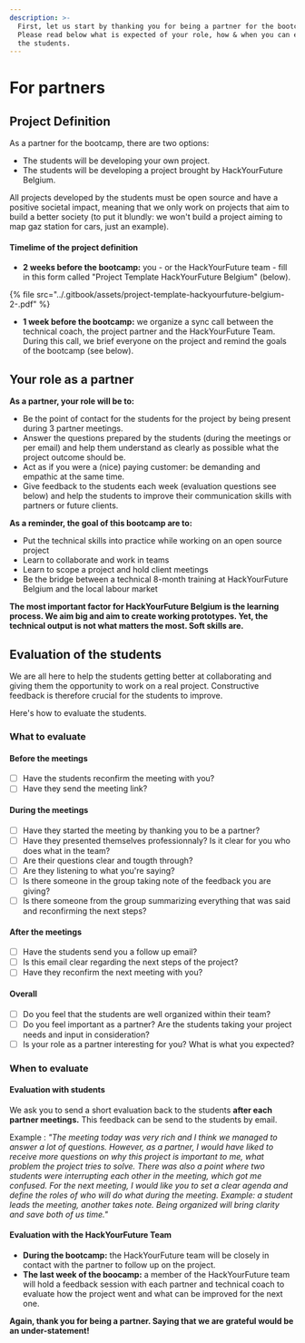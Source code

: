 ```yaml
---
description: >-
  First, let us start by thanking you for being a partner for the bootcamp!
  Please read below what is expected of your role, how & when you can evaluate
  the students.
---
```


# For partners

## Project Definition

As a partner for the bootcamp, there are two options: 

* The students will be developing your own project. 
* The students will be developing a project brought by HackYourFuture Belgium.

All projects developed by the students must be open source and have a positive societal impact, meaning that we only work on projects that aim to build a better society \(to put it blundly: we won't build a project aiming to map gaz station for cars, just an example\).

#### Timelime of the project definition

* **2 weeks before the bootcamp:** you - or the HackYourFuture team - fill in this form called "Project Template HackYourFuture Belgium" \(below\).

{% file src="../.gitbook/assets/project-template-hackyourfuture-belgium-2-.pdf" %}

* **1 week before the bootcamp:** we organize a sync call between the technical coach, the project partner and the HackYourFuture Team. During this call, we brief everyone on the project and remind the goals of the bootcamp \(see below\).

## Your role as a partner 

**As a partner, your role will be to:** 

* Be the point of contact for the students for the project by being present during 3 partner meetings.
* Answer the questions prepared by the students \(during the meetings or per email\) and help them understand as clearly as possible what the project outcome should be.
* Act as if you were a \(nice\) paying customer: be demanding and empathic at the same time. 
* Give feedback to the students each week \(evaluation questions see below\) and help the students to improve their communication skills with partners or future clients.

**As a reminder, the goal of this bootcamp are to:** 

* Put the technical skills into practice while working on an open source project
* Learn to collaborate and work in teams
* Learn to scope a project and hold client meetings
* Be the bridge between a technical 8-month training at HackYourFuture Belgium and the local labour market

**The most important factor for HackYourFuture Belgium is the learning process. We aim big and aim to create working prototypes. Yet, the technical output is not what matters the most. Soft skills are.**

## Evaluation of the students 

We are all here to help the students getting better at collaborating and giving them the opportunity to work on a real project. Constructive feedback is therefore crucial for the students to improve. 

Here's how to evaluate the students. 

### What to evaluate

#### Before the meetings 

* [ ] Have the students reconfirm the meeting with you?
* [ ] Have they send the meeting link?

#### During the meetings

* [ ] Have they started the meeting by thanking you to be a partner? 
* [ ] Have they presented themselves professionnaly? Is it clear for you who does what in the team?
* [ ] Are their questions clear and tougth through?
* [ ] Are they listening to what you're saying? 
* [ ] Is there someone in the group taking note of the feedback you are giving?
* [ ] Is there someone from the group summarizing everything that was said and reconfirming the next steps?

#### After the meetings 

* [ ] Have the students send you a follow up email? 
* [ ] Is this email clear regarding the next steps of the project? 
* [ ] Have they reconfirm the next meeting with you? 

#### Overall

* [ ] Do you feel that the students are well organized within their team? 
* [ ] Do you feel important as a partner? Are the students taking your project needs and input in consideration? 
* [ ] Is your role as a partner interesting for you? What is what you expected? 

### When to evaluate 

#### Evaluation with students 

We ask you to send a short evaluation back to the students **after each partner meetings.** This feedback can be send to the students by email.

Example : _"The meeting today was very rich and I think we managed to answer a lot of questions. However, as a partner, I would have liked to receive more questions on why this project is important to me, what problem the project tries to solve. There was also a point where two students were interrupting each other in the meeting, which got me confused. For the next meeting, I would like you to set a clear agenda and define the roles of who will do what during the meeting. Example: a student leads the meeting, another takes note. Being organized will bring clarity and save both of us time."_

#### Evaluation with the HackYourFuture Team

* **During the bootcamp:** the HackYourFuture team will be closely in contact with the partner to follow up on the project. 
* **The last week of the boocamp:** a member of the HackYourFuture team will hold a feedback session with each partner and technical coach to evaluate how the project went and what can be improved for the next one.

**Again, thank you for being a partner. Saying that we are grateful would be an under-statement!**

